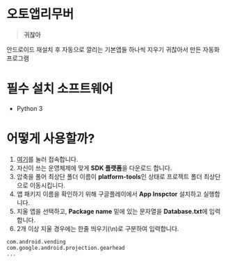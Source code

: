 # 오토앱리무버
> **귀찮아**

안드로이드 재설치 후 자동으로 깔리는 기본앱들 하나씩 지우기 귀찮아서 만든 자동화 프로그램

# 필수 설치 소프트웨어
- Python 3

# 어떻게 사용할까?
1. [여기](https://developer.android.com/studio/releases/platform-tools?hl=ko)를 눌러 접속합니다.
2. 자신이 쓰는 운영체제에 맞게 **SDK 플랫폼**을 다운로드 합니다.
3. 압축을 풀어 최상단 폴더 이름이 **platform-tools**인 상태로 프로젝트 폴더 최상단으로 이동시킵니다.
4. 앱 패키지 이름을 확인하기 위해 구글플레이에서 **App Inspctor** 설치하고 실행합니다.
5. 지울 앱을 선택하고, **Package name** 밑에 있는 문자열을 **Database.txt**에 입력합니다.
6. 2개 이상 지울 경우에는 한줄 띄우기(\n)로 구분하여 입력합니다.

~~~ database
com.android.vending
com.google.android.projection.gearhead
...
~~~